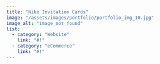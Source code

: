 ```yaml
---
title: "Nike Invitation Cards"
image: "/assets/images/portfolio/portfolio_img_10.jpg"
image_alt: "image_not_found"
list:
  - category: "Website"
    link: "#!"
  - category: "eCommerce"
    link: "#!"
---
```

